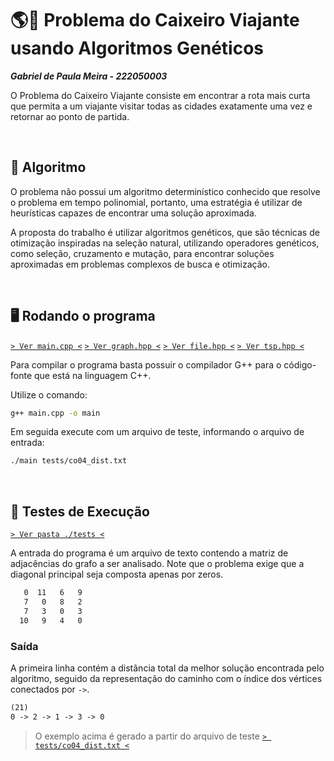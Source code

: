 # 🌎🧬 Problema do Caixeiro Viajante usando Algoritmos Genéticos

___Gabriel de Paula Meira - 222050003___

O Problema do Caixeiro Viajante consiste em encontrar a rota mais curta que permita a um viajante visitar todas as cidades exatamente uma vez e retornar ao ponto de partida.

&nbsp;

## 🧠 Algoritmo

O problema não possui um algoritmo determinístico conhecido que resolve o problema em tempo polinomial, portanto, uma estratégia é utilizar de heurísticas capazes de encontrar uma solução aproximada.

A proposta do trabalho é utilizar algoritmos genéticos, que são técnicas de otimização inspiradas na seleção natural, utilizando operadores genéticos, como seleção, cruzamento e mutação, para encontrar soluções aproximadas em problemas complexos de busca e otimização.

&nbsp;

## 🖥 Rodando o programa

[` > Ver main.cpp < `](./main.cpp)
[` > Ver graph.hpp < `](./graph.hpp)
[` > Ver file.hpp < `](./file.hpp)
[` > Ver tsp.hpp < `](./tsp.hpp)

Para compilar o programa basta possuir o compilador G++ para o código-fonte que está na linguagem C++.

Utilize o comando:

```bash
g++ main.cpp -o main
```

Em seguida execute com um arquivo de teste, informando o arquivo de entrada:

```bash
./main tests/co04_dist.txt
```

&nbsp;

## 🧪 Testes de Execução

[`> Ver pasta ./tests <`](./tests)

A entrada do programa é um arquivo de texto contendo a matriz de adjacências do grafo a ser analisado. Note que o problema exige que a diagonal principal seja composta apenas por zeros.

```txt
   0  11   6   9
   7   0   8   2
   7   3   0   3
  10   9   4   0
```

### Saída

A primeira linha contém a distância total da melhor solução encontrada pelo algoritmo, seguido da representação do caminho com o índice dos vértices conectados por `->`.

```txt
(21)
0 -> 2 -> 1 -> 3 -> 0
```

> O exemplo acima é gerado a partir do arquivo de teste [`> tests/co04_dist.txt <`](./tests/co04_dist.txt)
